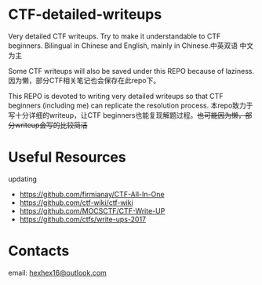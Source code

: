 # CTF-detailed-writeups
Very detailed CTF writeups. Try to make it understandable to CTF beginners. Bilingual in Chinese and English, mainly in Chinese.中英双语 中文为主

Some CTF writeups will also be saved under this REPO because of laziness. 因为懒，部分CTF相关笔记也会保存在此repo下。

This REPO is devoted to writing very detailed writeups so that CTF beginners (including me) can replicate the resolution process. 本repo致力于写十分详细的writeup，让CTF beginners也能复现解题过程。~~也可能因为懒，部分writeup会写的比较简洁~~

# Useful Resources

updating

- https://github.com/firmianay/CTF-All-In-One
- https://github.com/ctf-wiki/ctf-wiki
- https://github.com/MOCSCTF/CTF-Write-UP
- https://github.com/ctfs/write-ups-2017

# Contacts

email: [hexhex16@outlook.com](mailto:hexhex16@outlook.com)